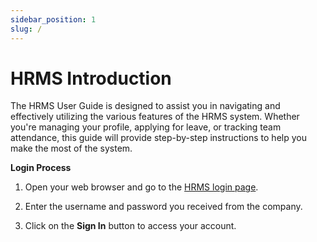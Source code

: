```yaml
---
sidebar_position: 1
slug: /
---
```


# HRMS Introduction

The HRMS User Guide is designed to assist you in navigating and effectively utilizing the various features of the HRMS system. Whether you're managing your profile, applying for leave, or tracking team attendance, this guide will provide step-by-step instructions to help you make the most of the system. 

**Login Process** 

1. Open your web browser and go to the [HRMS login page](https://bcsfmp.bridgeconn.com/fmi/webd/HRMSv3_Frontend). 

2. Enter the username and password you received from the company. 

3. Click on the **Sign In** button to access your account. 